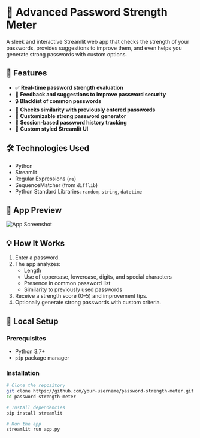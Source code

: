 
# 🔐 Advanced Password Strength Meter

A sleek and interactive Streamlit web app that checks the strength of your passwords, provides suggestions to improve them, and even helps you generate strong passwords with custom options.

## 🚀 Features

- ✅ **Real-time password strength evaluation**
- 🧠 **Feedback and suggestions to improve password security**
- 🔒 **Blacklist of common passwords**
- 🔁 **Checks similarity with previously entered passwords**
- 🔧 **Customizable strong password generator**
- 📜 **Session-based password history tracking**
- 🎨 **Custom styled Streamlit UI**

## 🛠️ Technologies Used

- Python
- Streamlit
- Regular Expressions (`re`)
- SequenceMatcher (from `difflib`)
- Python Standard Libraries: `random`, `string`, `datetime`

## 📸 App Preview

![App Screenshot](https://via.placeholder.com/800x400.png?text=Screenshot+Coming+Soon)

## 💡 How It Works

1. Enter a password.
2. The app analyzes:
   - Length
   - Use of uppercase, lowercase, digits, and special characters
   - Presence in common password list
   - Similarity to previously used passwords
3. Receive a strength score (0–5) and improvement tips.
4. Optionally generate strong passwords with custom criteria.

## 🧪 Local Setup

### Prerequisites

- Python 3.7+
- `pip` package manager

### Installation

```bash
# Clone the repository
git clone https://github.com/your-username/password-strength-meter.git
cd password-strength-meter

# Install dependencies
pip install streamlit

# Run the app
streamlit run app.py
